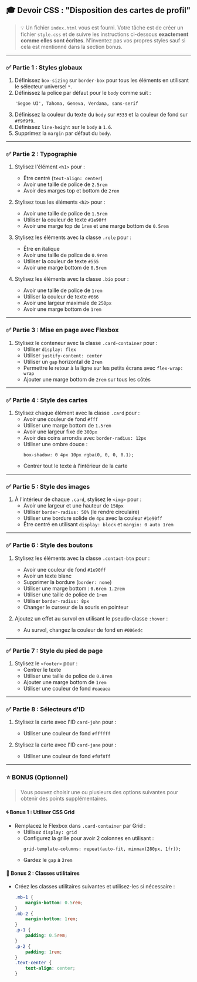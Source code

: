 ## 🎓 Devoir CSS : **"Disposition des cartes de profil"**

> 💡 Un fichier `index.html` vous est fourni. Votre tâche est de créer un fichier `style.css` et de suivre les instructions ci-dessous **exactement comme elles sont écrites**. N'inventez pas vos propres styles sauf si cela est mentionné dans la section bonus.

---

### ✅ Partie 1 : Styles globaux

1. Définissez `box-sizing` sur `border-box` pour tous les éléments en utilisant le sélecteur universel `*`.
2. Définissez la police par défaut pour le `body` comme suit :
    ```
    'Segoe UI', Tahoma, Geneva, Verdana, sans-serif
    ```
3. Définissez la couleur du texte du `body` sur `#333` et la couleur de fond sur `#f9f9f9`.
4. Définissez `line-height` sur le `body` à `1.6`.
5. Supprimez la `margin` par défaut du `body`.

---

### ✅ Partie 2 : Typographie

1. Stylisez l'élément `<h1>` pour :

    - Être centré (`text-align: center`)
    - Avoir une taille de police de `2.5rem`
    - Avoir des marges top et bottom de `2rem`

2. Stylisez tous les éléments `<h2>` pour :

    - Avoir une taille de police de `1.5rem`
    - Utiliser la couleur de texte `#1e90ff`
    - Avoir une marge top de `1rem` et une marge bottom de `0.5rem`

3. Stylisez les éléments avec la classe `.role` pour :

    - Être en italique
    - Avoir une taille de police de `0.9rem`
    - Utiliser la couleur de texte `#555`
    - Avoir une marge bottom de `0.5rem`

4. Stylisez les éléments avec la classe `.bio` pour :
    - Avoir une taille de police de `1rem`
    - Utiliser la couleur de texte `#666`
    - Avoir une largeur maximale de `250px`
    - Avoir une marge bottom de `1rem`

---

### ✅ Partie 3 : Mise en page avec Flexbox

1. Stylisez le conteneur avec la classe `.card-container` pour :
    - Utiliser `display: flex`
    - Utiliser `justify-content: center`
    - Utiliser un `gap` horizontal de `2rem`
    - Permettre le retour à la ligne sur les petits écrans avec `flex-wrap: wrap`
    - Ajouter une marge bottom de `2rem` sur tous les côtés

---

### ✅ Partie 4 : Style des cartes

1. Stylisez chaque élément avec la classe `.card` pour :
    - Avoir une couleur de fond `#fff`
    - Utiliser une marge bottom de `1.5rem`
    - Avoir une largeur fixe de `300px`
    - Avoir des coins arrondis avec `border-radius: 12px`
    - Utiliser une ombre douce :
        ```
        box-shadow: 0 4px 10px rgba(0, 0, 0, 0.1);
        ```
    - Centrer tout le texte à l'intérieur de la carte

---

### ✅ Partie 5 : Style des images

1. À l'intérieur de chaque `.card`, stylisez le `<img>` pour :
    - Avoir une largeur et une hauteur de `150px`
    - Utiliser `border-radius: 50%` (le rendre circulaire)
    - Utiliser une bordure solide de `4px` avec la couleur `#1e90ff`
    - Être centré en utilisant `display: block` et `margin: 0 auto 1rem`

---

### ✅ Partie 6 : Style des boutons

1. Stylisez les éléments avec la classe `.contact-btn` pour :

    - Avoir une couleur de fond `#1e90ff`
    - Avoir un texte blanc
    - Supprimer la bordure (`border: none`)
    - Utiliser une marge bottom : `0.6rem 1.2rem`
    - Utiliser une taille de police de `1rem`
    - Utiliser `border-radius: 8px`
    - Changer le curseur de la souris en pointeur

2. Ajoutez un effet au survol en utilisant le pseudo-classe `:hover` :
    - Au survol, changez la couleur de fond en `#006edc`

---

### ✅ Partie 7 : Style du pied de page

1. Stylisez le `<footer>` pour :
    - Centrer le texte
    - Utiliser une taille de police de `0.8rem`
    - Ajouter une marge bottom de `1rem`
    - Utiliser une couleur de fond `#eaeaea`

---

### ✅ Partie 8 : Sélecteurs d'ID

1. Stylisez la carte avec l'ID `card-john` pour :

    - Utiliser une couleur de fond `#ffffff`

2. Stylisez la carte avec l'ID `card-jane` pour :
    - Utiliser une couleur de fond `#f0f8ff`

---

### ⭐ BONUS (Optionnel)

> Vous pouvez choisir une ou plusieurs des options suivantes pour obtenir des points supplémentaires.

#### 🌀 Bonus 1 : Utiliser CSS Grid

-   Remplacez le Flexbox dans `.card-container` par Grid :
    -   Utilisez `display: grid`
    -   Configurez la grille pour avoir 2 colonnes en utilisant :
        ```
        grid-template-columns: repeat(auto-fit, minmax(280px, 1fr));
        ```
    -   Gardez le `gap` à `2rem`

#### 🧱 Bonus 2 : Classes utilitaires

-   Créez les classes utilitaires suivantes et utilisez-les si nécessaire :
    ```css
    .mb-1 {
    	margin-bottom: 0.5rem;
    }
    .mb-2 {
    	margin-bottom: 1rem;
    }
    .p-1 {
    	padding: 0.5rem;
    }
    .p-2 {
    	padding: 1rem;
    }
    .text-center {
    	text-align: center;
    }
    ```
